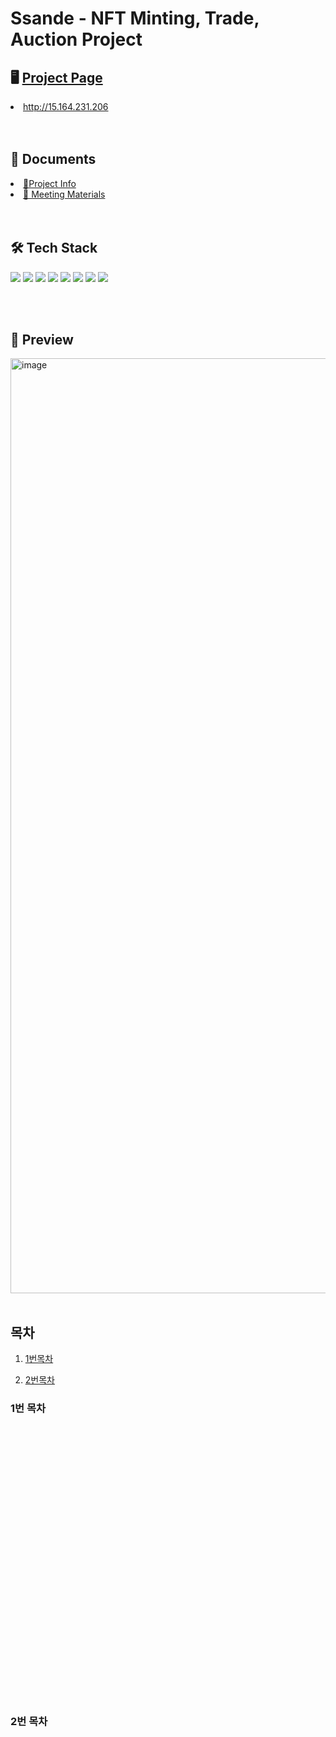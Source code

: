 # Ssande - NFT Minting, Trade, Auction Project

## 🖥️ <a href = "http://15.164.231.206">Project Page</a>

<li><a href = "http://15.164.231.206">http://15.164.231.206</a></li>
<br><br>

## 📒 Documents

 <li><a href = "https://frost-wok-c3f.notion.site/784be7e84fd94a11b6d3be2e00183cc8?v=a2faa34c9d1d4c17ae075cb61d011f82">📖Project Info</a></li>
 <li><a href = "https://frost-wok-c3f.notion.site/85f791cb7345498ebb80c87bd0f1e3aa?v=f409f934557b4683bc10a71f2e3e8e6d">📑 Meeting Materials</a></li>
 <br><br>

## 🛠 Tech Stack

<img src="https://img.shields.io/badge/Solidity-purple?style=flat-square&logo=Solidity&logoColor=white"> <img src="https://img.shields.io/badge/OpenZeppelin-purple?style=flat-square&logo=OpenZeppelin&logoColor=white"> <img src="https://img.shields.io/badge/React-61DAFB?style=flat-square&logo=React&logoColor=white"/> <img src="https://img.shields.io/badge/React Router-61DAFB?style=flat-square&logo=ReactRouter&logoColor=white"/> <img src="https://img.shields.io/badge/React Router-61DAFB?style=flat-square&logo=ReactContext&logoColor=white"/> <img src="https://img.shields.io/badge/Axios-61DAFB?style=flat-square&logo=Axios&logoColor=white"/> <img src="https://img.shields.io/badge/Node.js-yellow?style=flat-square&logo=Node.js&logoColor=white"/> <img src="https://img.shields.io/badge/.env-yellow?style=flat-square&logo=.env&logoColor=white"/>

<br><br>

## 🎨 Preview

<img width="1496" alt="image" src="https://user-images.githubusercontent.com/107898015/218907176-4eb5ef0d-3228-4b68-a6e2-53c75e58cf28.png">
<br><br>

## 목차

1. [1번목차](#1번-목차)

2. [2번목차](#2번-목차)

### 1번 목차

## <br><br><br><br><br><br><br><br><br><br><br><br><br><br><br><br><br>

### 2번 목차
